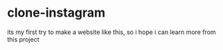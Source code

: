 # clone-instagram
its my first try to make a website like this, so i hope i can learn more from this project

